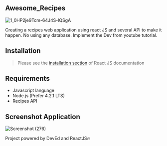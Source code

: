 ## Awesome_Recipes
![1_0HP2je9Tcm-64J4S-lQSgA](https://user-images.githubusercontent.com/42229194/55285824-3daa3500-53bd-11e9-9dc5-b533f34c6178.png)

Creating a recipes web application using react JS and several API to make it happen. No using any database. Implement the Dev from youtube tutorial.

## Installation
> Please see the [installation section](https://reactjs.com)
of React JS documentation

## Requirements
-  Javascript language
-  Node.js (Prefer 4.2.1 LTS)
-  Recipes API

## Screenshot Application
![Screenshot (276)](https://user-images.githubusercontent.com/42229194/60768031-7c513900-a0ea-11e9-9822-c0c4219f608f.png)

Project powered by DevEd and ReactJS🔥